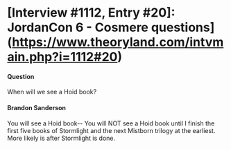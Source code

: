 # [Interview #1112, Entry #20]: JordanCon 6 - Cosmere questions](https://www.theoryland.com/intvmain.php?i=1112#20)

#### Question

When will we see a Hoid book?

#### Brandon Sanderson

You will see a Hoid book-- You will NOT see a Hoid book until I finish the first five books of Stormlight and the next Mistborn trilogy at the earliest. More likely is after Stormlight is done.

